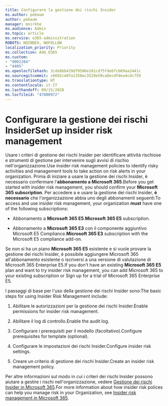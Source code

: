 ```yaml
---
title: Configurare la gestione dei rischi Insider
ms.author: pebaum
author: pebaum
manager: mnirkhe
ms.audience: Admin
ms.topic: article
ms.service: o365-administration
ROBOTS: NOINDEX, NOFOLLOW
localization_priority: Priority
ms.collection: Adm_O365
ms.custom:
- "9002284"
- "4405"
ms.openlocfilehash: 3cde8bb419d79506e101cd75fde6fcb69aa2441c
ms.sourcegitcommit: c6692ce0fa1358ec3529e59ca0ecdfdea4cdc759
ms.translationtype: HT
ms.contentlocale: it-IT
ms.lasthandoff: 09/15/2020
ms.locfileid: "47800972"
---
```

# <a name="set-up-insider-risk-management"></a><span data-ttu-id="b1c2f-102">Configurare la gestione dei rischi Insider</span><span class="sxs-lookup"><span data-stu-id="b1c2f-102">Set up insider risk management</span></span>

<span data-ttu-id="b1c2f-103">Usare i criteri di gestione dei rischi Insider per identificare attività rischiose e strumenti di gestione per intervenire sugli avvisi di rischio nell'organizzazione.</span><span class="sxs-lookup"><span data-stu-id="b1c2f-103">Use insider risk management policies to identify risky activities and management tools to take action on risk alerts in your organization.</span></span> <span data-ttu-id="b1c2f-104">Prima di iniziare a usare la gestione dei rischi Insider, è necessario confermare l'**abbonamento a Microsoft 365**.</span><span class="sxs-lookup"><span data-stu-id="b1c2f-104">Before you get started with insider risk management, you should confirm your **Microsoft 365 subscription**.</span></span> <span data-ttu-id="b1c2f-105">Per accedere a e usare la gestione dei rischi Insider, **è necessario** che l'organizzazione abbia uno degli abbonamenti seguenti:</span><span class="sxs-lookup"><span data-stu-id="b1c2f-105">To access and use insider risk management, your organization **must** have one of the following subscriptions:</span></span>

- <span data-ttu-id="b1c2f-106">Abbonamento a **Microsoft 365 E5**.</span><span class="sxs-lookup"><span data-stu-id="b1c2f-106">**Microsoft 365 E5** subscription.</span></span>

- <span data-ttu-id="b1c2f-107">Abbonamento a **Microsoft 365 E3** con il componente aggiuntivo Microsoft E5 Compliance.</span><span class="sxs-lookup"><span data-stu-id="b1c2f-107">**Microsoft 365 E3** subscription with the Microsoft E5 compliance add-on.</span></span>

<span data-ttu-id="b1c2f-108">Se non si ha un piano **Microsoft 365 E5** esistente e si vuole provare la gestione dei rischi Insider, è possibile aggiungere Microsoft 365 all'abbonamento esistente o iscriversi a una versione di valutazione di Microsoft 365 Enterprise E5.</span><span class="sxs-lookup"><span data-stu-id="b1c2f-108">If you don't have an existing **Microsoft 365 E5** plan and want to try insider risk management, you can add Microsoft 365 to your existing subscription or Sign up for a trial of Microsoft 365 Enterprise E5.</span></span>

<span data-ttu-id="b1c2f-109">I passaggi di base per l'uso della gestione dei rischi Insider sono:</span><span class="sxs-lookup"><span data-stu-id="b1c2f-109">The basic steps for using Insider Risk Management include:</span></span>

1. <span data-ttu-id="b1c2f-110">Abilitare le autorizzazioni per la gestione dei rischi Insider.</span><span class="sxs-lookup"><span data-stu-id="b1c2f-110">Enable permissions for insider risk management.</span></span>

2. <span data-ttu-id="b1c2f-111">Abilitare il log di controllo.</span><span class="sxs-lookup"><span data-stu-id="b1c2f-111">Enable the audit log.</span></span>

3. <span data-ttu-id="b1c2f-112">Configurare i prerequisiti per il modello (facoltativo).</span><span class="sxs-lookup"><span data-stu-id="b1c2f-112">Configure prerequisites for template (optional).</span></span>

4. <span data-ttu-id="b1c2f-113">Configurare le impostazioni dei rischi Insider.</span><span class="sxs-lookup"><span data-stu-id="b1c2f-113">Configure insider risk settings.</span></span>

5. <span data-ttu-id="b1c2f-114">Creare un criterio di gestione dei rischi Insider.</span><span class="sxs-lookup"><span data-stu-id="b1c2f-114">Create an insider risk management policy.</span></span>

<span data-ttu-id="b1c2f-115">Per altre informazioni sul modo in cui i criteri dei rischi Insider possono aiutare a gestire i rischi nell'organizzazione, vedere [Gestione dei rischi Insider in Microsoft 365](https://go.microsoft.com/fwlink/?linkid=2123907).</span><span class="sxs-lookup"><span data-stu-id="b1c2f-115">For more information about how insider risk polices can help you manage risk in your Organization, see [Insider risk management in Microsoft 365](https://go.microsoft.com/fwlink/?linkid=2123907).</span></span>
